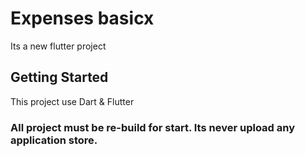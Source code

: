 # Expenses basicx

Its a new flutter project

## Getting Started

This project use Dart & Flutter 

### All project must be re-build for start. Its never upload any application store.
